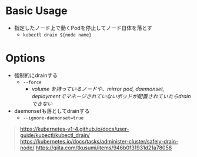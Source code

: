 # Basic Usage

- 指定したノード上で動くPodを停止してノード自体を落とす
  - `kubectl drain ${node name}`

# Options

- 強制的にdrainする
  * `--force`
    * *volume を持っているノードや、mirror pod, daemonset, deploymentでマネージされていないポッドが配置されていたらdrainできない*
- daemonsetも落としてdrainする
  - `--ignore-daemonset=true`

> https://kubernetes-v1-4.github.io/docs/user-guide/kubectl/kubectl_drain/
> https://kubernetes.io/docs/tasks/administer-cluster/safely-drain-node/
> https://qiita.com/tkusumi/items/946b0f31931d21a78058
